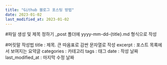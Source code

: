 ```yaml
---
title: "Github 블로그 포스팅 방법"
date: 2023-01-02
last_modified_at: 2023-01-02
---
```


#파일 생성 및 제목 정하기
_post 폴더에 yyyy-mm-dd-{title}.md 형식으로 작성

#머릿말 작성법
title : 제목. 큰 따옴표로 감싼 문자열로 작성
excerpt : 포스트 목록에서 보여지는 요약글
categories : 카테고리
tags : 태그
date : 작성 날짜
last_modified_at : 마지막 수정 날짜